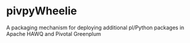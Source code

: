 # pivpyWheelie
A packaging mechanism for deploying additional pl/Python packages in Apache HAWQ and Pivotal Greenplum
